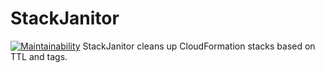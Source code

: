 # StackJanitor

[![Maintainability](https://api.codeclimate.com/v1/badges/36f6ce4580dafa42efc1/maintainability)](https://codeclimate.com/github/lendi-au/StackJanitor/maintainability)
StackJanitor cleans up CloudFormation stacks based on TTL and tags.

